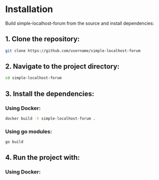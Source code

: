 # Installation

Build simple-localhost-forum from the source and install dependencies:

## 1. Clone the repository:
```bash
git clone https://github.com/username/simple-localhost-forum
```

## 2. Navigate to the project directory:
```bash
cd simple-localhost-forum
```

## 3. Install the dependencies:

### Using Docker:
```bash
docker build -t simple-localhost-forum .
```

### Using go modules:
```bash
go build
```

## 4. Run the project with:

### Using Docker:
```docker run --image simple-localhost-forum
```